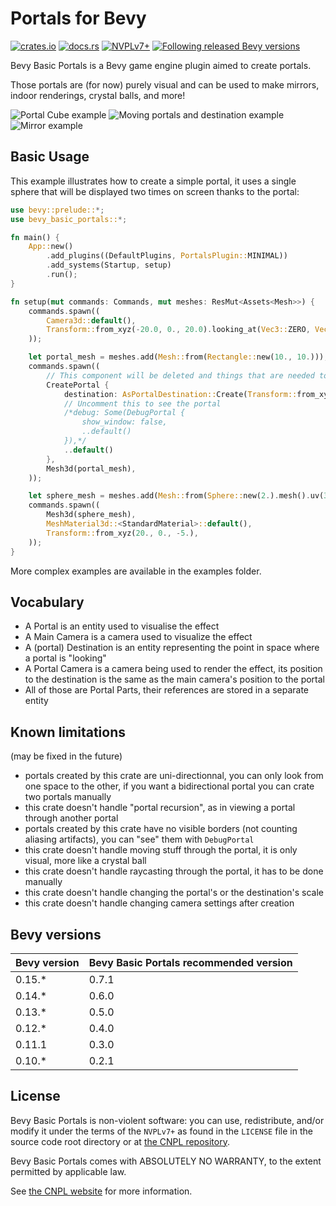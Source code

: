 # Portals for Bevy

[![crates.io](https://img.shields.io/crates/v/bevy_basic_portals)](https://crates.io/crates/bevy_basic_portals)
[![docs.rs](https://img.shields.io/docsrs/bevy_basic_portals)](https://docs.rs/bevy_basic_portals/latest/bevy_basic_portals/)
[![NVPLv7+](https://img.shields.io/badge/license-NPLv7+-blue.svg)](https://git.pixie.town/thufie/npl-builder/src/branch/main/nvpl.md)
[![Following released Bevy versions](https://img.shields.io/badge/Bevy%20tracking-released%20version-lightblue)](https://bevyengine.org/learn/quick-start/plugin-development/#main-branch-tracking)

Bevy Basic Portals is a Bevy game engine plugin aimed to create portals.

Those portals are (for now) purely visual and can be used to make mirrors, indoor renderings, crystal balls, and more!

![Portal Cube example](https://github.com/Selene-Amanita/bevy_basic_portal/assets/134181069/9864c08c-7826-4b4a-bea1-082c4434fd74) ![Moving portals and destination example](https://github.com/Selene-Amanita/bevy_basic_portal/assets/134181069/14474b43-c5df-41ca-9d60-cb604fb4997b) ![Mirror example](https://github.com/Selene-Amanita/bevy_basic_portals/assets/134181069/b34e34b7-08ca-483c-8ff7-d31869e1b22d)

## Basic Usage
This example illustrates how to create a simple portal, it uses a single sphere that will be displayed two times on screen thanks to the portal:
```rust
use bevy::prelude::*;
use bevy_basic_portals::*;

fn main() {
    App::new()
        .add_plugins((DefaultPlugins, PortalsPlugin::MINIMAL))
        .add_systems(Startup, setup)
        .run();
}

fn setup(mut commands: Commands, mut meshes: ResMut<Assets<Mesh>>) {
    commands.spawn((
        Camera3d::default(),
        Transform::from_xyz(-20.0, 0., 20.0).looking_at(Vec3::ZERO, Vec3::Y),
    ));

    let portal_mesh = meshes.add(Mesh::from(Rectangle::new(10., 10.)));
    commands.spawn((
        // This component will be deleted and things that are needed to create the portal will be created
        CreatePortal {
            destination: AsPortalDestination::Create(Transform::from_xyz(20., 0., 0.).into()),
            // Uncomment this to see the portal
            /*debug: Some(DebugPortal {
                show_window: false,
                ..default()
            }),*/
            ..default()
        },
        Mesh3d(portal_mesh),
    ));

    let sphere_mesh = meshes.add(Mesh::from(Sphere::new(2.).mesh().uv(32, 18)));
    commands.spawn((
        Mesh3d(sphere_mesh),
        MeshMaterial3d::<StandardMaterial>::default(),
        Transform::from_xyz(20., 0., -5.),
    ));
}
```
More complex examples are available in the examples folder.

## Vocabulary
- A Portal is an entity used to visualise the effect
- A Main Camera is a camera used to visualize the effect
- A (portal) Destination is an entity representing the point in space where a portal is "looking"
- A Portal Camera is a camera being used to render the effect, its position to the destination is the same as the main camera's position to the portal
- All of those are Portal Parts, their references are stored in a separate entity

## Known limitations
(may be fixed in the future)
- portals created by this crate are uni-directionnal, you can only look from one space to the other,
if you want a bidirectional portal you can crate two portals manually
- this crate doesn't handle "portal recursion", as in viewing a portal through another portal
- portals created by this crate have no visible borders (not counting aliasing artifacts), you can "see" them with `DebugPortal`
- this crate doesn't handle moving stuff through the portal, it is only visual, more like a crystal ball
- this crate doesn't handle raycasting through the portal, it has to be done manually
- this crate doesn't handle changing the portal's or the destination's scale
- this crate doesn't handle changing camera settings after creation

## Bevy versions
| Bevy version | Bevy Basic Portals recommended version |
|--------------|----------------------------------------|
| 0.15.*       | 0.7.1                                  |
| 0.14.*       | 0.6.0                                  |
| 0.13.*       | 0.5.0                                  |
| 0.12.*       | 0.4.0                                  |
| 0.11.1       | 0.3.0                                  |
| 0.10.*       | 0.2.1                                  |

## License

Bevy Basic Portals is non-violent software: you can use, redistribute, and/or modify it under the terms of the `NVPLv7+` as found in the `LICENSE` file in the source code root directory or at [the CNPL repository](https://git.pixie.town/thufie/npl-builder/src/branch/main/nvpl.md).

Bevy Basic Portals comes with ABSOLUTELY NO WARRANTY, to the extent permitted by applicable law.

See [the CNPL website](https://thufie.lain.haus/NPL.html) for more information.
